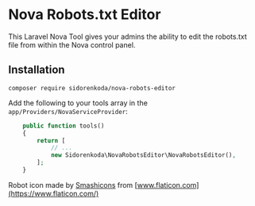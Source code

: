 # Nova Robots.txt Editor

This Laravel Nova Tool gives your admins the ability to edit the robots.txt file from within the Nova control panel.

## Installation

`composer require sidorenkoda/nova-robots-editor`

Add the following to your tools array in the `app/Providers/NovaServiceProvider`:

```php
	public function tools()
	{
		return [
			// ...
			new Sidorenkoda\NovaRobotsEditor\NovaRobotsEditor(),
		];
	}
```

Robot icon made by [Smashicons](https://www.flaticon.com/authors/smashicons) from [www.flaticon.com](https://www.flaticon.com/)